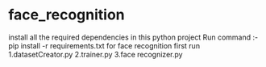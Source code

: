 # face_recognition
install all the required dependencies in this python project
Run command :- 
pip install -r requirements.txt
for face recognition first run 
1.datasetCreator.py
2.trainer.py
3.face recognizer.py
 
 